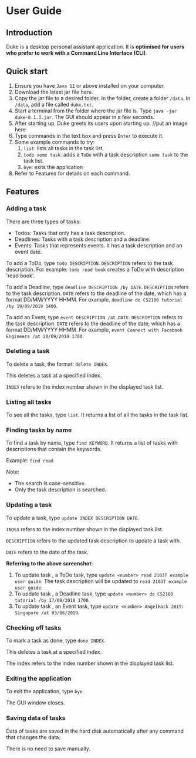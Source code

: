 # User Guide
## Introduction
Duke is a desktop personal assistant application. It is **optimised for users who prefer to work
with a Command Line Interface (CLI)**.

## Quick start
1. Ensure you have `Java 11` or above installed on your computer.
2. Download the latest jar file here.
3. Copy the jar file to a desired folder. In the folder, create a folder `/data`. In `/data`, add a file called `duke.txt`.
3. Start a terminal from the folder where the jar file is. Type `java -jar duke-0.1.3.jar`. The GUI should appear in a few seconds.
4. After starting up, Duke greets its users upon starting up.
//put an image here
5. Type commands in the text box and press `Enter` to execute it.
6. Some example commands to try:
    1. `list`: lists all tasks in the task list.
    2. `todo some task`: adds a `ToDo` with a task description `some task` to the task list.
    3. `bye`: exits the application
7. Refer to Features for details on each command.    
     
## Features 

### Adding a task 
There are three types of tasks:
* Todos: Tasks that only has a task description.
* Deadlines: Tasks with a task description and a deadline.
* Events: Tasks that represents events. It has a task description and an event date.

To add a ToDo, type `todo DESCRIPTION`. 
`DESCRIPTION` refers to the task description. 
For example:   `todo read book` creates a ToDo with description 'read book'.


To add a Deadline, type `deadline DESCRIPTION /by DATE`.
`DESCRIPTION` refers to the task description. 
`DATE` refers to the deadline of the date, which has a format DD/MM/YYYY HHMM.
For example, `deadline do CS2100 tutorial /by 19/09/2019 1400`.

To add an Event, type `event DESCRIPTION /at DATE`.
`DESCRIPTION` refers to the task description. 
`DATE` refers to the deadline of the date, which has a format DD/MM/YYYY HHMM.
For example, `event Connect with Facebook Engineers /at 20/09/2019 1700`.

### Deleting a task
To delete a task, the format: `delete INDEX`.

This deletes a task at a specified index. 

`INDEX` refers to the index number shown in the displayed task list.

### Listing all tasks
To see all the tasks, type `list`. 
It returns a list of all the tasks in the task list.

### Finding tasks by name
To find a task by name, type `find KEYWORD`.
It returns a list of tasks with descriptions that contain the keywords.

Example:
`find read`


Note: 
* The search is case-sensitive.
* Only the task description is searched.

### Updating a task
To update a task, type `update INDEX DESCRIPTION DATE`.

`INDEX` refers to the index number shown in the displayed task list.

`DESCRIPTION` refers to the updated task description to update 
a task with. 

`DATE` refers to the date of the task.

**Referring to the above screenshot:**

1. To update task <number>, a ToDo task, type `update <number> read 2103T example user guide`.
The task description will be updated to `read 2103T example user guide`.
2. To update task <number>, a Deadline task, type `update <number> do CS2100 tutorial /by 17/09/2018 1700`.
3. To update task <number>, an Event task, type `update <number> AngelHack 2019: Singapore /at 03/06/2019`.

### Checking off tasks
To mark a task as done, type `done INDEX`. 

This deletes a task at a specified index. 

The index refers to the index number shown in the displayed task list.

### Exiting the application
To exit the application, type `bye`.

The GUI window closes. 

### Saving data of tasks
Data of tasks are saved in the hard disk automatically after any 
command that changes the data. 

There is no need to save manually. 
